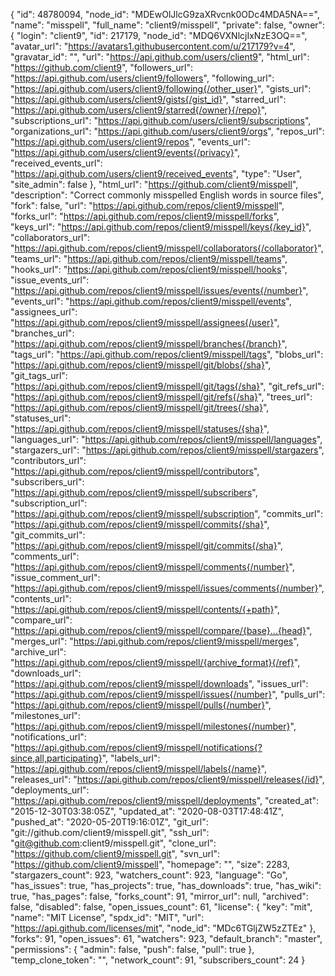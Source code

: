 {
"id": 48780094,
"node_id": "MDEwOlJlcG9zaXRvcnk0ODc4MDA5NA==",
"name": "misspell",
"full_name": "client9/misspell",
"private": false,
"owner": {
"login": "client9",
"id": 217179,
"node_id": "MDQ6VXNlcjIxNzE3OQ==",
"avatar_url": "https://avatars1.githubusercontent.com/u/217179?v=4",
"gravatar_id": "",
"url": "https://api.github.com/users/client9",
"html_url": "https://github.com/client9",
"followers_url": "https://api.github.com/users/client9/followers",
"following_url": "https://api.github.com/users/client9/following{/other_user}",
"gists_url": "https://api.github.com/users/client9/gists{/gist_id}",
"starred_url": "https://api.github.com/users/client9/starred{/owner}{/repo}",
"subscriptions_url": "https://api.github.com/users/client9/subscriptions",
"organizations_url": "https://api.github.com/users/client9/orgs",
"repos_url": "https://api.github.com/users/client9/repos",
"events_url": "https://api.github.com/users/client9/events{/privacy}",
"received_events_url": "https://api.github.com/users/client9/received_events",
"type": "User",
"site_admin": false
},
"html_url": "https://github.com/client9/misspell",
"description": "Correct commonly misspelled English words in source files",
"fork": false,
"url": "https://api.github.com/repos/client9/misspell",
"forks_url": "https://api.github.com/repos/client9/misspell/forks",
"keys_url": "https://api.github.com/repos/client9/misspell/keys{/key_id}",
"collaborators_url": "https://api.github.com/repos/client9/misspell/collaborators{/collaborator}",
"teams_url": "https://api.github.com/repos/client9/misspell/teams",
"hooks_url": "https://api.github.com/repos/client9/misspell/hooks",
"issue_events_url": "https://api.github.com/repos/client9/misspell/issues/events{/number}",
"events_url": "https://api.github.com/repos/client9/misspell/events",
"assignees_url": "https://api.github.com/repos/client9/misspell/assignees{/user}",
"branches_url": "https://api.github.com/repos/client9/misspell/branches{/branch}",
"tags_url": "https://api.github.com/repos/client9/misspell/tags",
"blobs_url": "https://api.github.com/repos/client9/misspell/git/blobs{/sha}",
"git_tags_url": "https://api.github.com/repos/client9/misspell/git/tags{/sha}",
"git_refs_url": "https://api.github.com/repos/client9/misspell/git/refs{/sha}",
"trees_url": "https://api.github.com/repos/client9/misspell/git/trees{/sha}",
"statuses_url": "https://api.github.com/repos/client9/misspell/statuses/{sha}",
"languages_url": "https://api.github.com/repos/client9/misspell/languages",
"stargazers_url": "https://api.github.com/repos/client9/misspell/stargazers",
"contributors_url": "https://api.github.com/repos/client9/misspell/contributors",
"subscribers_url": "https://api.github.com/repos/client9/misspell/subscribers",
"subscription_url": "https://api.github.com/repos/client9/misspell/subscription",
"commits_url": "https://api.github.com/repos/client9/misspell/commits{/sha}",
"git_commits_url": "https://api.github.com/repos/client9/misspell/git/commits{/sha}",
"comments_url": "https://api.github.com/repos/client9/misspell/comments{/number}",
"issue_comment_url": "https://api.github.com/repos/client9/misspell/issues/comments{/number}",
"contents_url": "https://api.github.com/repos/client9/misspell/contents/{+path}",
"compare_url": "https://api.github.com/repos/client9/misspell/compare/{base}...{head}",
"merges_url": "https://api.github.com/repos/client9/misspell/merges",
"archive_url": "https://api.github.com/repos/client9/misspell/{archive_format}{/ref}",
"downloads_url": "https://api.github.com/repos/client9/misspell/downloads",
"issues_url": "https://api.github.com/repos/client9/misspell/issues{/number}",
"pulls_url": "https://api.github.com/repos/client9/misspell/pulls{/number}",
"milestones_url": "https://api.github.com/repos/client9/misspell/milestones{/number}",
"notifications_url": "https://api.github.com/repos/client9/misspell/notifications{?since,all,participating}",
"labels_url": "https://api.github.com/repos/client9/misspell/labels{/name}",
"releases_url": "https://api.github.com/repos/client9/misspell/releases{/id}",
"deployments_url": "https://api.github.com/repos/client9/misspell/deployments",
"created_at": "2015-12-30T03:38:05Z",
"updated_at": "2020-08-03T17:48:41Z",
"pushed_at": "2020-05-20T19:16:01Z",
"git_url": "git://github.com/client9/misspell.git",
"ssh_url": "git@github.com:client9/misspell.git",
"clone_url": "https://github.com/client9/misspell.git",
"svn_url": "https://github.com/client9/misspell",
"homepage": "",
"size": 2283,
"stargazers_count": 923,
"watchers_count": 923,
"language": "Go",
"has_issues": true,
"has_projects": true,
"has_downloads": true,
"has_wiki": true,
"has_pages": false,
"forks_count": 91,
"mirror_url": null,
"archived": false,
"disabled": false,
"open_issues_count": 61,
"license": {
"key": "mit",
"name": "MIT License",
"spdx_id": "MIT",
"url": "https://api.github.com/licenses/mit",
"node_id": "MDc6TGljZW5zZTEz"
},
"forks": 91,
"open_issues": 61,
"watchers": 923,
"default_branch": "master",
"permissions": {
"admin": false,
"push": false,
"pull": true
},
"temp_clone_token": "",
"network_count": 91,
"subscribers_count": 24
}
